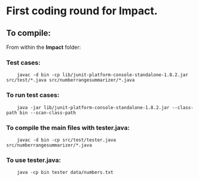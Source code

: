 # First coding round for Impact.

## To compile:
From within the **Impact** folder:
### Test cases:
        javac -d bin -cp lib/junit-platform-console-standalone-1.8.2.jar src/test/*.java src/numberrangesummarizer/*.java

### To run test cases:
        java -jar lib/junit-platform-console-standalone-1.8.2.jar --class-path bin --scan-class-path

### To compile the main files with tester.java:
        javac -d bin -cp src/test/tester.java src/numberrangesummarizer/*.java

### To use tester.java:
        java -cp bin tester data/numbers.txt
